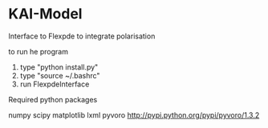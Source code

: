 # KAI-Model
Interface to Flexpde to integrate polarisation

to run he program
1. type "python install.py"
2. type "source ~/.bashrc"
3. run FlexpdeInterface

Required python packages

numpy
scipy
matplotlib
lxml
pyvoro http://pypi.python.org/pypi/pyvoro/1.3.2
